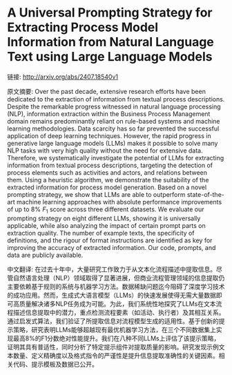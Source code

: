 # A Universal Prompting Strategy for Extracting Process Model Information from Natural Language Text using Large Language Models

链接: http://arxiv.org/abs/2407.18540v1

原文摘要:
Over the past decade, extensive research efforts have been dedicated to the
extraction of information from textual process descriptions. Despite the
remarkable progress witnessed in natural language processing (NLP), information
extraction within the Business Process Management domain remains predominantly
reliant on rule-based systems and machine learning methodologies. Data scarcity
has so far prevented the successful application of deep learning techniques.
However, the rapid progress in generative large language models (LLMs) makes it
possible to solve many NLP tasks with very high quality without the need for
extensive data. Therefore, we systematically investigate the potential of LLMs
for extracting information from textual process descriptions, targeting the
detection of process elements such as activities and actors, and relations
between them. Using a heuristic algorithm, we demonstrate the suitability of
the extracted information for process model generation. Based on a novel
prompting strategy, we show that LLMs are able to outperform state-of-the-art
machine learning approaches with absolute performance improvements of up to 8\%
$F_1$ score across three different datasets. We evaluate our prompting strategy
on eight different LLMs, showing it is universally applicable, while also
analyzing the impact of certain prompt parts on extraction quality. The number
of example texts, the specificity of definitions, and the rigour of format
instructions are identified as key for improving the accuracy of extracted
information. Our code, prompts, and data are publicly available.

中文翻译:
在过去十年中，大量研究工作致力于从文本化流程描述中提取信息。尽管自然语言处理（NLP）领域取得了显著进展，但商业流程管理领域的信息提取仍主要依赖基于规则的系统与机器学习方法。数据稀缺问题迄今阻碍了深度学习技术的成功应用。然而，生成式大语言模型（LLMs）的快速发展使得无需大量数据即可高质量解决诸多NLP任务成为可能。为此，我们系统性地探究了LLMs在文本流程描述信息提取中的潜力，重点检测流程要素（如活动、执行者）及其相互关系。通过启发式算法，我们验证了所提取信息对流程模型生成的适用性。基于创新的提示策略，研究表明LLMs能够超越现有最优机器学习方法，在三个不同数据集上实现最高8%的F1分数绝对性能提升。我们在八种不同LLMs上评估了该提示策略，证明其具有普适性，同时分析了特定提示组件对提取质量的影响。研究发现示例文本数量、定义精确度以及格式指令的严谨性是提升信息提取准确性的关键因素。相关代码、提示模板及数据已公开。
